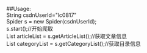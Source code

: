 ##Usage:<br>
String csdnUserId="lc0817"<br>
Spider s = new Spider(csdnUserId);<br>
s.start();//开始爬取<br>
List articleList = s.getArticleList();//获取文章信息<br>
List categoryList = s.getCategoryList();//获取目录信息<br>
